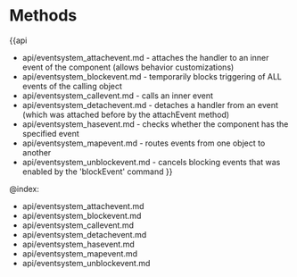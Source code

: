 Methods
=======

{{api
- api/eventsystem_attachevent.md - attaches the handler to an inner event of the component (allows behavior customizations)
- api/eventsystem_blockevent.md - temporarily blocks triggering of ALL events of the calling object
- api/eventsystem_callevent.md - calls an inner event
- api/eventsystem_detachevent.md - detaches a handler from an event (which was attached before by the attachEvent method)
- api/eventsystem_hasevent.md - checks whether the component has the specified event
- api/eventsystem_mapevent.md - routes events from one object to another
- api/eventsystem_unblockevent.md - cancels blocking events that was enabled by the 'blockEvent' command
}}

@index:
- api/eventsystem_attachevent.md
- api/eventsystem_blockevent.md
- api/eventsystem_callevent.md
- api/eventsystem_detachevent.md
- api/eventsystem_hasevent.md
- api/eventsystem_mapevent.md
- api/eventsystem_unblockevent.md


